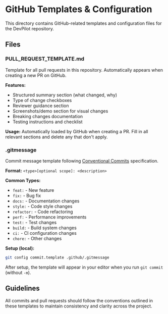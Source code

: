 # GitHub Templates & Configuration

This directory contains GitHub-related templates and configuration files for the DevPilot repository.

## Files

### PULL_REQUEST_TEMPLATE.md

Template for all pull requests in this repository. Automatically appears when creating a new PR on GitHub.

**Features:**
- Structured summary section (what changed, why)
- Type of change checkboxes
- Reviewer guidance section
- Screenshots/demo section for visual changes
- Breaking changes documentation
- Testing instructions and checklist

**Usage:** Automatically loaded by GitHub when creating a PR. Fill in all relevant sections and delete any that don't apply.

### .gitmessage

Commit message template following [Conventional Commits](https://www.conventionalcommits.org/) specification.

**Format:** `<type>[optional scope]: <description>`

**Common Types:**
- `feat:` - New feature
- `fix:` - Bug fix
- `docs:` - Documentation changes
- `style:` - Code style changes
- `refactor:` - Code refactoring
- `perf:` - Performance improvements
- `test:` - Test changes
- `build:` - Build system changes
- `ci:` - CI configuration changes
- `chore:` - Other changes

**Setup (local):**
```bash
git config commit.template .github/.gitmessage
```

After setup, the template will appear in your editor when you run `git commit` (without `-m`).

## Guidelines

All commits and pull requests should follow the conventions outlined in these templates to maintain consistency and clarity across the project.
